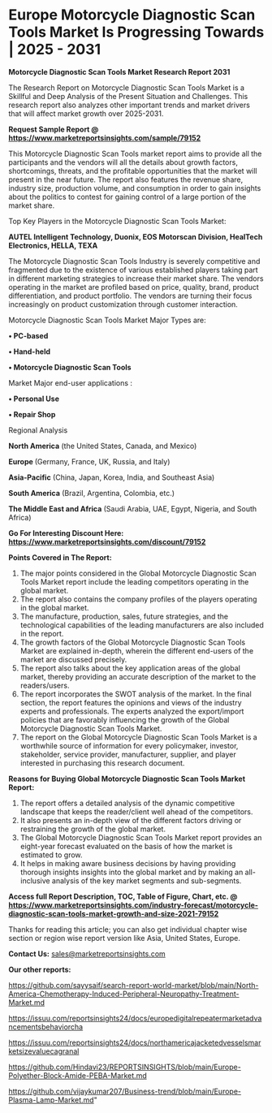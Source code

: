 # Europe Motorcycle Diagnostic Scan Tools Market Is Progressing Towards | 2025 - 2031

<strong>Motorcycle Diagnostic Scan Tools Market Research Report 2031</strong>

The Research Report on Motorcycle Diagnostic Scan Tools Market is a Skillful and Deep Analysis of the Present Situation and Challenges. This research report also analyzes other important trends and market drivers that will affect market growth over 2025-2031.

<strong>Request Sample Report @ <a href=https://www.marketreportsinsights.com/sample/79152>https://www.marketreportsinsights.com/sample/79152</a></strong>

This Motorcycle Diagnostic Scan Tools market report aims to provide all the participants and the vendors will all the details about growth factors, shortcomings, threats, and the profitable opportunities that the market will present in the near future. The report also features the revenue share, industry size, production volume, and consumption in order to gain insights about the politics to contest for gaining control of a large portion of the market share.

Top Key Players in the Motorcycle Diagnostic Scan Tools Market:

<strong>AUTEL Intelligent Technology, Duonix, EOS Motorscan Division, HealTech Electronics, HELLA, TEXA</strong>

The Motorcycle Diagnostic Scan Tools Industry is severely competitive and fragmented due to the existence of various established players taking part in different marketing strategies to increase their market share. The vendors operating in the market are profiled based on price, quality, brand, product differentiation, and product portfolio. The vendors are turning their focus increasingly on product customization through customer interaction.

Motorcycle Diagnostic Scan Tools Market Major Types are:

<strong>• PC-based

• Hand-held

• Motorcycle Diagnostic Scan Tools</strong>

Market Major end-user applications :

<strong>• Personal Use

• Repair Shop</strong>

Regional Analysis

</u><strong><b>North America</b></strong> (the United States, Canada, and Mexico)

<strong><b>Europe </b></strong>(Germany, France, UK, Russia, and Italy)

<strong><b>Asia-Pacific</b></strong> (China, Japan, Korea, India, and Southeast Asia)

<strong><b>South America</b></strong> (Brazil, Argentina, Colombia, etc.)

<strong><b>The Middle East and Africa</b></strong> (Saudi Arabia, UAE, Egypt, Nigeria, and South Africa)

<strong>Go For Interesting Discount Here: <a href=https://www.marketreportsinsights.com/discount/79152>https://www.marketreportsinsights.com/discount/79152</a></strong>

<strong>Points Covered in The Report:</strong>
<ol>
  <li>The major points considered in the Global Motorcycle Diagnostic Scan Tools Market report include the leading competitors operating in the global market.</li>
  <li>The report also contains the company profiles of the players operating in the global market.</li>
  <li>The manufacture, production, sales, future strategies, and the technological capabilities of the leading manufacturers are also included in the report.</li>
  <li>The growth factors of the Global Motorcycle Diagnostic Scan Tools Market are explained in-depth, wherein the different end-users of the market are discussed precisely.</li>
  <li>The report also talks about the key application areas of the global market, thereby providing an accurate description of the market to the readers/users.</li>
  <li>The report incorporates the SWOT analysis of the market. In the final section, the report features the opinions and views of the industry experts and professionals. The experts analyzed the export/import policies that are favorably influencing the growth of the Global Motorcycle Diagnostic Scan Tools Market.</li>
  <li>The report on the Global Motorcycle Diagnostic Scan Tools Market is a worthwhile source of information for every policymaker, investor, stakeholder, service provider, manufacturer, supplier, and player interested in purchasing this research document.</li>
</ol>
<strong>Reasons for Buying Global Motorcycle Diagnostic Scan Tools Market Report:</strong>

<ol>
  <li>The report offers a detailed analysis of the dynamic competitive landscape that keeps the reader/client well ahead of the competitors.</li>
  <li>It also presents an in-depth view of the different factors driving or restraining the growth of the global market.</li>
  <li>The Global Motorcycle Diagnostic Scan Tools Market report provides an eight-year forecast evaluated on the basis of how the market is estimated to grow.</li>
  <li>It helps in making aware business decisions by having providing thorough insights insights into the global market and by making an all-inclusive analysis of the key market segments and sub-segments.</li>
</ol>
<strong>Access full Report Description, TOC, Table of Figure, Chart, etc. @ <a href=https://www.marketreportsinsights.com/industry-forecast/motorcycle-diagnostic-scan-tools-market-growth-and-size-2021-79152>https://www.marketreportsinsights.com/industry-forecast/motorcycle-diagnostic-scan-tools-market-growth-and-size-2021-79152</a></strong>


Thanks for reading this article; you can also get individual chapter wise section or region wise report version like Asia, United States, Europe.

<strong>Contact Us:</strong>
sales@marketreportsinsights.com

<strong>Our other reports:</strong>

<a href=https://github.com/sayysaif/search-report-world-market/blob/main/North-America-Chemotherapy-Induced-Peripheral-Neuropathy-Treatment-Market.md>https://github.com/sayysaif/search-report-world-market/blob/main/North-America-Chemotherapy-Induced-Peripheral-Neuropathy-Treatment-Market.md</a>

<a href=https://issuu.com/reportsinsights24/docs/europedigitalrepeatermarketadvancementsbehaviorcha>https://issuu.com/reportsinsights24/docs/europedigitalrepeatermarketadvancementsbehaviorcha</a>

<a href=https://issuu.com/reportsinsights24/docs/northamericajacketedvesselsmarketsizevaluecagranal>https://issuu.com/reportsinsights24/docs/northamericajacketedvesselsmarketsizevaluecagranal</a>

<a href=https://github.com/Hindavi23/REPORTSINSIGHTS/blob/main/Europe-Polyether-Block-Amide-PEBA-Market.md>https://github.com/Hindavi23/REPORTSINSIGHTS/blob/main/Europe-Polyether-Block-Amide-PEBA-Market.md</a>

<a href=https://github.com/vijaykumar207/Business-trend/blob/main/Europe-Plasma-Lamp-Market.md>https://github.com/vijaykumar207/Business-trend/blob/main/Europe-Plasma-Lamp-Market.md</a>"

